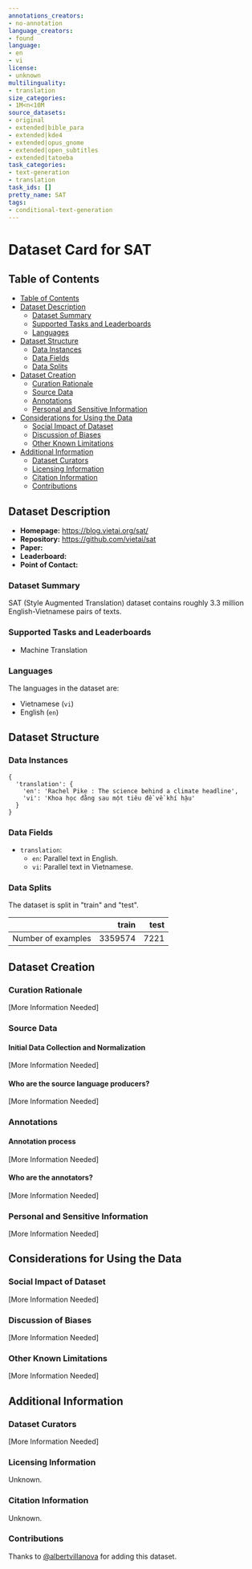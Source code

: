 ```yaml
---
annotations_creators:
- no-annotation
language_creators:
- found
language:
- en
- vi
license:
- unknown
multilinguality:
- translation
size_categories:
- 1M<n<10M
source_datasets:
- original
- extended|bible_para
- extended|kde4
- extended|opus_gnome
- extended|open_subtitles
- extended|tatoeba
task_categories:
- text-generation
- translation
task_ids: []
pretty_name: SAT
tags:
- conditional-text-generation
---
```


# Dataset Card for SAT

## Table of Contents
- [Table of Contents](#table-of-contents)
- [Dataset Description](#dataset-description)
  - [Dataset Summary](#dataset-summary)
  - [Supported Tasks and Leaderboards](#supported-tasks-and-leaderboards)
  - [Languages](#languages)
- [Dataset Structure](#dataset-structure)
  - [Data Instances](#data-instances)
  - [Data Fields](#data-fields)
  - [Data Splits](#data-splits)
- [Dataset Creation](#dataset-creation)
  - [Curation Rationale](#curation-rationale)
  - [Source Data](#source-data)
  - [Annotations](#annotations)
  - [Personal and Sensitive Information](#personal-and-sensitive-information)
- [Considerations for Using the Data](#considerations-for-using-the-data)
  - [Social Impact of Dataset](#social-impact-of-dataset)
  - [Discussion of Biases](#discussion-of-biases)
  - [Other Known Limitations](#other-known-limitations)
- [Additional Information](#additional-information)
  - [Dataset Curators](#dataset-curators)
  - [Licensing Information](#licensing-information)
  - [Citation Information](#citation-information)
  - [Contributions](#contributions)

## Dataset Description

- **Homepage:** https://blog.vietai.org/sat/
- **Repository:** https://github.com/vietai/sat
- **Paper:**
- **Leaderboard:**
- **Point of Contact:**

### Dataset Summary

SAT (Style Augmented Translation) dataset contains roughly 3.3 million English-Vietnamese pairs of texts.

### Supported Tasks and Leaderboards

- Machine Translation

### Languages

The languages in the dataset are:
- Vietnamese (`vi`)
- English (`en`)

## Dataset Structure

### Data Instances

```
{
  'translation': {
    'en': 'Rachel Pike : The science behind a climate headline',
    'vi': 'Khoa học đằng sau một tiêu đề về khí hậu'
  }
}
```

### Data Fields

- `translation`:
  - `en`: Parallel text in English.
  - `vi`: Parallel text in Vietnamese.

### Data Splits

The dataset is split in "train" and "test".

|                    |   train | test |
|--------------------|--------:|-----:|
| Number of examples | 3359574 | 7221 |

## Dataset Creation

### Curation Rationale

[More Information Needed]

### Source Data

#### Initial Data Collection and Normalization

[More Information Needed]

#### Who are the source language producers?

[More Information Needed]

### Annotations

#### Annotation process

[More Information Needed]

#### Who are the annotators?

[More Information Needed]

### Personal and Sensitive Information

[More Information Needed]

## Considerations for Using the Data

### Social Impact of Dataset

[More Information Needed]

### Discussion of Biases

[More Information Needed]

### Other Known Limitations

[More Information Needed]

## Additional Information

### Dataset Curators

[More Information Needed]

### Licensing Information

Unknown.

### Citation Information

Unknown.

### Contributions

Thanks to [@albertvillanova](https://github.com/albertvillanova) for adding this dataset.
